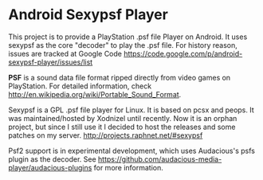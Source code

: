# Android Sexypsf Player

This project is to provide a PlayStation .psf file Player on Android. It uses sexypsf as the core "decoder" to play the .psf file.
For history reason, issues are tracked at Google Code https://code.google.com/p/android-sexypsf-player/issues/list

**PSF** is a sound data file format ripped directly from video games on PlayStation. For detailed information, check http://en.wikipedia.org/wiki/Portable_Sound_Format.

Sexypsf is a GPL .psf file player for Linux. It is based on pcsx and peops. It was maintained/hosted by Xodnizel until recently. Now it is an orphan project, but since I still use it I decided to host the releases and some patches on my server. http://projects.raphnet.net/#sexypsf

Psf2 support is in experimental development, which uses Audacious's psfs plugin as the decoder. See https://github.com/audacious-media-player/audacious-plugins for more information.


